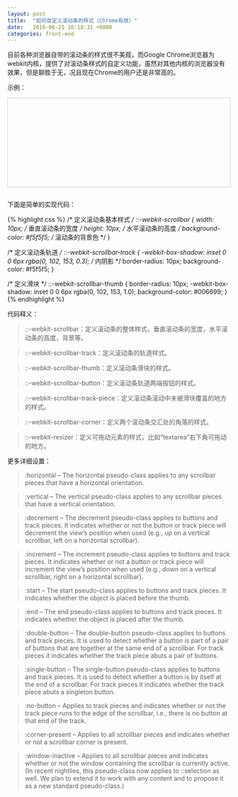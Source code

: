 ```yaml
---
layout: post
title:  "如何自定义滚动条的样式（Chrome有效）"
date:   2016-06-21 16:18:31 +0800
categories: front-end
---
```

目前各种浏览器自带的滚动条的样式很不美观，而Google Chrome浏览器为webkit内核，提供了对滚动条样式的自定义功能，虽然对其他内核的浏览器没有效果，但是聊胜于无，况且现在Chrome的用户还是非常高的。

示例：

<style>
#scroll-bar::-webkit-scrollbar {
  width: 10px;
  height: 10px;
  background-color: #f5f5f5;
}
#scroll-bar::-webkit-scrollbar-track {
    -webkit-box-shadow: inset 0 0 6px rgba(0, 102, 153, 0.3);
    border-radius: 10px;
    background-color: #f5f5f5;
}
#scroll-bar::-webkit-scrollbar-thumb {
    border-radius: 10px;
    -webkit-box-shadow: inset 0 0 6px rgba(0, 102, 153, 1.0);
    background-color: #006699;
}
</style>
<div id="scroll-bar" style="overflow-y: auto; height: 200px; border: 1px solid #cccccc; margin-bottom: 2em;">
  <div style="height: 800px;"></div>
</div>

下面是简单的实现代码：

{% highlight css %}
/* 定义滚动条基本样式 */
::-webkit-scrollbar {
  width: 10px; /* 垂直滚动条的宽度 */
  height: 10px; /* 水平滚动条的高度 */
  background-color: #f5f5f5; /* 滚动条的背景色 */
}

/* 定义滚动条轨道 */
::-webkit-scrollbar-track {
    -webkit-box-shadow: inset 0 0 6px rgba(0, 102, 153, 0.3); /* 内阴影 */
    border-radius: 10px;
    background-color: #f5f5f5;
}

/* 定义滑块 */
::-webkit-scrollbar-thumb {
    border-radius: 10px;
    -webkit-box-shadow: inset 0 0 6px rgba(0, 102, 153, 1.0);
    background-color: #006699;
}
{% endhighlight %}

代码释义：

> ::-webkit-scrollbar：定义滚动条的整体样式，垂直滚动条的宽度，水平滚动条的高度，背景等。

> ::-webkit-scrollbar-track：定义滚动条的轨道样式。

> ::-webkit-scrollbar-thumb：定义滚动条滑块的样式。

> ::-webkit-scrollbar-button：定义滚动条轨道两端按钮的样式。

> ::-webkit-scrollbar-track-piece：定义滚动条滚动中未被滑块覆盖的地方的样式。

> ::-webkit-scrollbar-corner：定义两个滚动条交汇处的角落的样式。

> ::-webkit-resizer：定义可拖动元素的样式，比如“textarea”右下角可拖动的地方。

更多详细设置：


> :horizontal – The horizontal pseudo-class applies to any scrollbar pieces that have a horizontal orientation.

> :vertical – The vertical pseudo-class applies to any scrollbar pieces that have a vertical orientation.

> :decrement – The decrement pseudo-class applies to buttons and track pieces. It indicates whether or not the button or track piece will decrement the view’s position when used (e.g., up on a vertical scrollbar, left on a horizontal scrollbar).

> :increment – The increment pseudo-class applies to buttons and track pieces. It indicates whether or not a button or track piece will increment the view’s position when used (e.g., down on a vertical scrollbar, right on a horizontal scrollbar).

> :start – The start pseudo-class applies to buttons and track pieces. It indicates whether the object is placed before the thumb.

> :end – The end pseudo-class applies to buttons and track pieces. It indicates whether the object is placed after the thumb.

> :double-button – The double-button pseudo-class applies to buttons and track pieces. It is used to detect whether a button is part of a pair of buttons that are together at the same end of a scrollbar. For track pieces it indicates whether the track piece abuts a pair of buttons.

> :single-button – The single-button pseudo-class applies to buttons and track pieces. It is used to detect whether a button is by itself at the end of a scrollbar. For track pieces it indicates whether the track piece abuts a singleton button.

> :no-button – Applies to track pieces and indicates whether or not the track piece runs to the edge of the scrollbar, i.e., there is no button at that end of the track.

> :corner-present – Applies to all scrollbar pieces and indicates whether or not a scrollbar corner is present.

> :window-inactive – Applies to all scrollbar pieces and indicates whether or not the window containing the scrollbar is currently active. (In recent nightlies, this pseudo-class now applies to ::selection as well. We plan to extend it to work with any content and to propose it as a new standard pseudo-class.)
